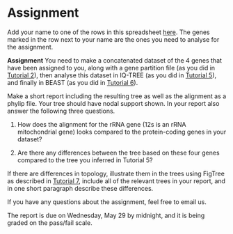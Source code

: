 # Assignment

Add your name to one of the rows in this spreadsheet [here](https://docs.google.com/spreadsheets/d/1VYY7-ZHgKt1sSojdA3Fv1WBcGX6WjfPnGcKyXUKZD2o/edit#gid=356692471). The genes marked in the row next to your name are the ones you need to analyse for the assignment.


**Assignment** You need to make a concatenated dataset of the 4 genes that have been assigned to you, along with a gene partition file (as you did in [Tutorial 2](../Tutorials/Alignments)), then analyse this dataset in IQ-TREE (as you did in [Tutorial 5](../Tutorials/MaximumLikelihood)), and finally in BEAST (as you did in [Tutorial 6](../Tutorials/TimingDivergence)).

Make a short report including the resulting tree as well as the alignment as a phylip file. Your tree should have nodal support shown. In your report also answer the following three questions.

1) How does the alignment for the rRNA gene (12s is an rRNA mitochondrial gene) looks compared to the protein-coding genes in your dataset?

2) Are there any differences between the tree based on these four genes compared to the tree you inferred in Tutorial 5? 

If there are differences in topology, illustrate them in the trees using FigTree as described in [Tutorial 7](../Tutorials/TreeManipulation), include all of the relevant trees in your report, and in one short paragraph describe these differences.

If you have any questions about the assignment, feel free to email us.

The report is due on Wednesday, May 29 by midnight, and it is being graded on the pass/fail scale.
